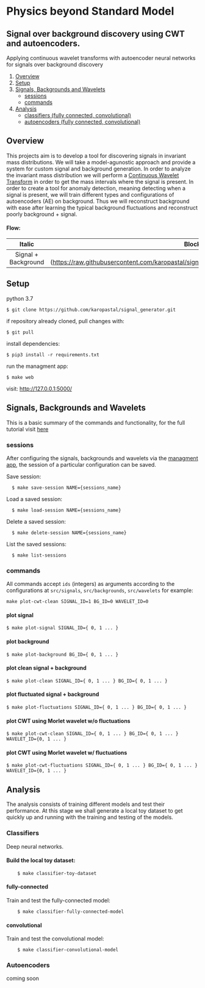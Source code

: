 # Physics beyond Standard Model
## Signal over background discovery using CWT and autoencoders.
Applying continuous wavelet transforms with autoencoder neural networks for signals over background discovery

<!--- <img src="https://media.giphy.com/media/IvrumpcMNOhrO/giphy.gif" width="360" height="240" --->

1. [Overview](#overview)
1. [Setup](#setup)   
2. [Signals, Backgrounds and Wavelets](#signals-backgrounds-and-wavelets)
   * [sessions](#sessions)
   * [commands](#commands)
3. [Analysis](#analysis)
    * [classifiers (fully connected, convolutional)](#classifiers)
    * [autoencoders (fully connected, convolutional)](#autoencoders)

<a name="overview"></a>
## Overview
This projects aim is to develop a tool for discovering signals in invariant mass 
distributions. We will take a model-agunostic approach and provide a system
for custom signal and background generation. In order to analyze the invariant
mass distribution we will perform a [Continuous Wavelet Transform](https://en.wikipedia.org/wiki/Continuous_wavelet_transform) 
in order to get the mass intervals where the signal is present. In order to create
a tool for anomaly detection, meaning detecting when a signal is present, we will train 
different types and configurations of autoencoders (AE) on background. Thus 
we will reconstruct background with ease after learning the typical background 
fluctuations and reconstruct poorly background + signal.

#### Flow:


| Italic             |  Block letters |
:-------------------------:|:-------------------------:
Signal + Background | ![](https://raw.githubusercontent.com/karopastal/signal_generator/master/docs/figures/clean_bg_signal.png | 240x240)

<a name="setup"></a>
## Setup

python 3.7

```buildoutcfg
$ git clone https://github.com/karopastal/signal_generator.git
```

if repository already cloned, pull changes with:

```buildoutcfg
$ git pull
```

install dependencies:
 
```buildoutcfg
$ pip3 install -r requirements.txt
```

run the managment app: 
```buildoutcfg
$ make web
```

visit: http://127.0.0.1:5000/


<a name="signals-backgrounds-and-wavelets"></a>
## Signals, Backgrounds and Wavelets

This is a basic summary of the commands and functionality, for the full tutorial visit [here](https://karopastal.github.io/post/2019/12/10/generating-signals-backgrounds-and-wavelets/) 

<a name="sessions"></a>
### sessions
After configuring the signals, backgrounds and wavelets via the [managment app](http://localhost:5000), the session
of a particular configuration can be saved.

Save session:
```shell script
  $ make save-session NAME={sessions_name}
```

Load a saved session:
```shell script
  $ make load-session NAME={sessions_name}
```

Delete a saved session:
```shell script
  $ make delete-session NAME={sessions_name}
```

List the saved sessions:
```shell script
  $ make list-sessions
```

<a name="commands"></a>
### commands
All commands accept `ids` (integers) as arguments according to the configurations at `src/signals`, `src/backgrounds`, `src/wavelets`
for example:

``` 
make plot-cwt-clean SIGNAL_ID=1 BG_ID=0 WAVELET_ID=0 
```

#### plot signal
```buildoutcfg
$ make plot-signal SIGNAL_ID={ 0, 1 ... }
```
#### plot background
```buildoutcfg
$ make plot-background BG_ID={ 0, 1 ... }
```
#### plot clean signal + background
```buildoutcfg
$ make plot-clean SIGNAL_ID={ 0, 1 ... } BG_ID={ 0, 1 ... }
```

#### plot fluctuated signal + background
```buildoutcfg
$ make plot-fluctuations SIGNAL_ID={ 0, 1 ... } BG_ID={ 0, 1 ... }
```

#### plot CWT using Morlet wavelet w/o fluctuations 

```buildoutcfg
$ make plot-cwt-clean SIGNAL_ID={ 0, 1 ... } BG_ID={ 0, 1 ... } WAVELET_ID={0, 1 ... }
```

#### plot CWT using Morlet wavelet w/ fluctuations
```buildoutcfg
$ make plot-cwt-fluctuations SIGNAL_ID={ 0, 1 ... } BG_ID={ 0, 1 ... } WAVELET_ID={0, 1 ... }
```

<a name="analysis"></a>
## Analysis
The analysis consists of training different models and test their performance.
At this stage we shall generate a local toy dataset to get quickly up and running
with the training and testing of the models.

<a name="classifiers"></a>
### Classifiers
Deep neural networks.

#### Build the local toy dataset:
```shell script
    $ make classifier-toy-dataset
```

#### fully-connected
Train and test the fully-connected model:
```shell script
    $ make classifier-fully-connected-model
```

#### convolutional
Train and test the convolutional model:

```shell script
    $ make classifier-convolutional-model
```    

<a name="autoencoders"></a>
### Autoencoders
   coming soon
